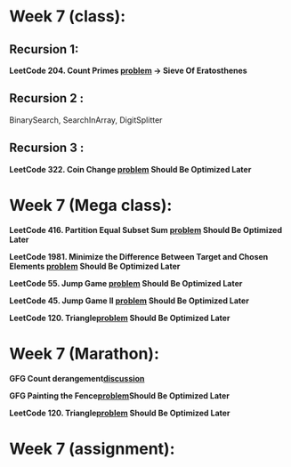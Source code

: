 # Week 7 (class):

## Recursion 1:

**LeetCode 204. Count Primes [problem](https://leetcode.com/problems/count-primes/) -> Sieve Of Eratosthenes**

## Recursion 2 :

BinarySearch, SearchInArray, DigitSplitter

## Recursion 3 :

**LeetCode 322. Coin Change [problem](https://leetcode.com/problems/coin-change/) Should Be Optimized Later**

# Week 7 (Mega class):

**LeetCode 416. Partition Equal Subset Sum [problem](https://leetcode.com/problems/partition-equal-subset-sum/) Should Be Optimized Later**

**LeetCode 1981. Minimize the Difference Between Target and Chosen Elements [problem](https://leetcode.com/problems/minimize-the-difference-between-target-and-chosen-elements/) Should Be Optimized Later**

**LeetCode 55. Jump Game [problem](https://leetcode.com/problems/jump-game/) Should Be Optimized Later**

**LeetCode 45. Jump Game II [problem](https://leetcode.com/problems/jump-game-ii/) Should Be Optimized Later**

**LeetCode 120. Triangle[problem](https://leetcode.com/problems/triangle/) Should Be Optimized Later**

# Week 7 (Marathon):

**GFG Count derangement[discussion](https://www.geeksforgeeks.org/count-derangements-permutation-such-that-no-element-appears-in-its-original-position/)**

**GFG Painting the Fence[problem](https://www.geeksforgeeks.org/problems/painting-the-fence3727/1)Should Be Optimized Later**

**LeetCode 120. Triangle[problem](https://leetcode.com/problems/maximal-square/) Should Be Optimized Later**

# Week 7 (assignment):
